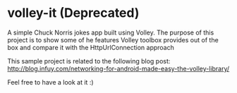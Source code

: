# volley-it (Deprecated)
A simple Chuck Norris jokes app built using Volley. The purpose of this project is to show some of he features Volley toolbox provides out of the box and compare it with the HttpUrlConnection approach

This sample project is related to the following blog post: http://blog.infuy.com/networking-for-android-made-easy-the-volley-library/

Feel free to have a look at it :)
